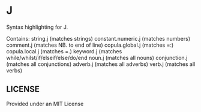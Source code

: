 J
=

Syntax highlighting for J.

Contains:
    string.j (matches strings)
    constant.numeric.j (matches numbers)
    comment.j (matches NB. to end of line)
    copula.global.j (matches =:)
    copula.local.j (matches =.)
    keyword.j (matches while/whilst/if/elseif/else/do/end
    noun.j (matches all nouns)
    conjunction.j (matches all conjunctions)
    adverb.j (matches all adverbs)
    verb.j (matches all verbs)

LICENSE
-------

Provided under an MIT License

